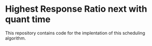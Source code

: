 # Highest Response Ratio next with quant time
This repository contains code for the implentation of this scheduling algorithm.
